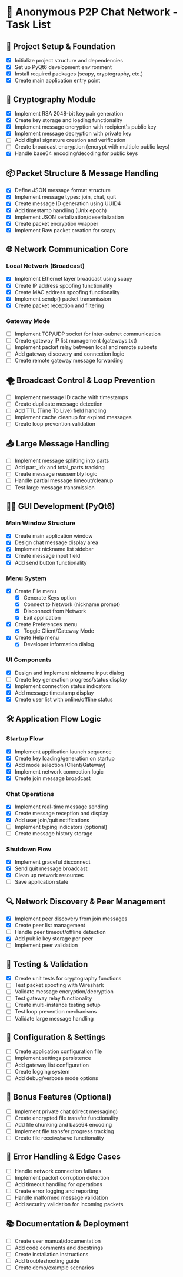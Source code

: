 # 🧾 Anonymous P2P Chat Network - Task List

## 🚀 Project Setup & Foundation
- [X] Initialize project structure and dependencies
- [X] Set up PyQt6 development environment
- [X] Install required packages (scapy, cryptography, etc.)
- [X] Create main application entry point

## 🔐 Cryptography Module
- [X] Implement RSA 2048-bit key pair generation
- [X] Create key storage and loading functionality
- [X] Implement message encryption with recipient's public key
- [X] Implement message decryption with private key
- [ ] Add digital signature creation and verification
- [ ] Create broadcast encryption (encrypt with multiple public keys)
- [X] Handle base64 encoding/decoding for public keys

## 📦 Packet Structure & Message Handling
- [X] Define JSON message format structure
- [X] Implement message types: join, chat, quit
- [X] Create message ID generation using UUID4
- [X] Add timestamp handling (Unix epoch)
- [X] Implement JSON serialization/deserialization
- [X] Create packet encryption wrapper
- [X] Implement Raw packet creation for scapy

## 🌐 Network Communication Core
### Local Network (Broadcast)
- [X] Implement Ethernet layer broadcast using scapy
- [X] Create IP address spoofing functionality
- [X] Create MAC address spoofing functionality
- [X] Implement sendp() packet transmission
- [X] Create packet reception and filtering

### Gateway Mode
- [ ] Implement TCP/UDP socket for inter-subnet communication
- [ ] Create gateway IP list management (gateways.txt)
- [ ] Implement packet relay between local and remote subnets
- [ ] Add gateway discovery and connection logic
- [ ] Create remote gateway message forwarding

## 🌪️ Broadcast Control & Loop Prevention
- [ ] Implement message ID cache with timestamps
- [ ] Create duplicate message detection
- [ ] Add TTL (Time To Live) field handling
- [ ] Implement cache cleanup for expired messages
- [ ] Create loop prevention validation

## 📤 Large Message Handling
- [ ] Implement message splitting into parts
- [ ] Add part_idx and total_parts tracking
- [ ] Create message reassembly logic
- [ ] Handle partial message timeout/cleanup
- [ ] Test large message transmission

## 🧑‍💻 GUI Development (PyQt6)
### Main Window Structure
- [X] Create main application window
- [X] Design chat message display area
- [X] Implement nickname list sidebar
- [X] Create message input field
- [X] Add send button functionality

### Menu System
- [X] Create File menu
  - [X] Generate Keys option
  - [X] Connect to Network (nickname prompt)
  - [X] Disconnect from Network
  - [X] Exit application
- [X] Create Preferences menu
  - [X] Toggle Client/Gateway Mode
- [X] Create Help menu
  - [X] Developer information dialog

### UI Components
- [X] Design and implement nickname input dialog
- [ ] Create key generation progress/status display
- [X] Implement connection status indicators
- [X] Add message timestamp display
- [X] Create user list with online/offline status

## 🛠️ Application Flow Logic
### Startup Flow
- [X] Implement application launch sequence
- [X] Create key loading/generation on startup
- [X] Add mode selection (Client/Gateway)
- [X] Implement network connection logic
- [X] Create join message broadcast

### Chat Operations
- [X] Implement real-time message sending
- [X] Create message reception and display
- [X] Add user join/quit notifications
- [ ] Implement typing indicators (optional)
- [ ] Create message history storage

### Shutdown Flow
- [X] Implement graceful disconnect
- [X] Send quit message broadcast
- [X] Clean up network resources
- [ ] Save application state

## 🔍 Network Discovery & Peer Management
- [X] Implement peer discovery from join messages
- [X] Create peer list management
- [ ] Handle peer timeout/offline detection
- [X] Add public key storage per peer
- [ ] Implement peer validation

## 🧪 Testing & Validation
- [X] Create unit tests for cryptography functions
- [ ] Test packet spoofing with Wireshark
- [ ] Validate message encryption/decryption
- [ ] Test gateway relay functionality
- [ ] Create multi-instance testing setup
- [ ] Test loop prevention mechanisms
- [ ] Validate large message handling

## 🔧 Configuration & Settings
- [ ] Create application configuration file
- [ ] Implement settings persistence
- [ ] Add gateway list configuration
- [ ] Create logging system
- [ ] Add debug/verbose mode options

## 🌟 Bonus Features (Optional)
- [ ] Implement private chat (direct messaging)
- [ ] Create encrypted file transfer functionality
- [ ] Add file chunking and base64 encoding
- [ ] Implement file transfer progress tracking
- [ ] Create file receive/save functionality

## 🐛 Error Handling & Edge Cases
- [ ] Handle network connection failures
- [ ] Implement packet corruption detection
- [ ] Add timeout handling for operations
- [ ] Create error logging and reporting
- [ ] Handle malformed message validation
- [ ] Add security validation for incoming packets

## 📚 Documentation & Deployment
- [ ] Create user manual/documentation
- [ ] Add code comments and docstrings
- [ ] Create installation instructions
- [ ] Add troubleshooting guide
- [ ] Create demo/example scenarios
